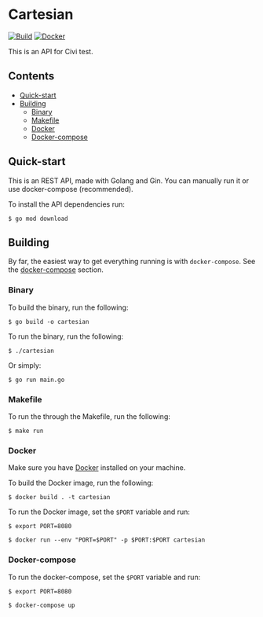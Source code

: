 # Cartesian

[![Build](https://github.com/leozz37/cartesian/actions/workflows/build.yml/badge.svg)](https://github.com/leozz37/cartesian/actions/workflows/build.yml)
[![Docker](https://github.com/leozz37/cartesian/actions/workflows/docker.yml/badge.svg)](https://github.com/leozz37/cartesian/actions/workflows/docker.yml)

This is an API for Civi test.

## Contents

- [Quick-start](#quick-start)
- [Building](#building)
  - [Binary](#binary)
  - [Makefile](#makefile)
  - [Docker](#docker)
  - [Docker-compose](#docker-compose)

## Quick-start

This is an REST API, made with Golang and Gin. You can manually run it or use docker-compose (recommended).

To install the API dependencies run:

```shell
$ go mod download
```

## Building

By far, the easiest way to get everything running is with `docker-compose`. See the [docker-compose](#docker-compose) section.

### Binary

To build the binary, run the following:

```shell
$ go build -o cartesian
```

To run the binary, run the following:

```shell
$ ./cartesian
```

Or simply:

```shell
$ go run main.go
```

### Makefile

To run the through the Makefile, run the following:

```shell
$ make run
```

### Docker

Make sure you have [Docker](https://www.docker.com/get-started) installed on your machine.

To build the Docker image, run the following:

```shell
$ docker build . -t cartesian
```

To run the Docker image, set the `$PORT` variable and run:

```shell
$ export PORT=8080

$ docker run --env "PORT=$PORT" -p $PORT:$PORT cartesian
```

### Docker-compose

To run the docker-compose, set the `$PORT` variable and run:

```shell
$ export PORT=8080

$ docker-compose up
```
